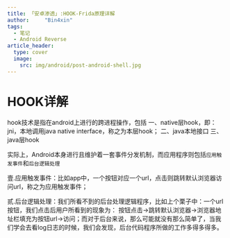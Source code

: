 ```yaml
---
title: 「安卓渗透」:HOOK-Frida原理详解
author:     "Bin4xin"
tags:
  - 笔记
  - Android Reverse
article_header:
  type: cover
  image:
    src: img/android/post-android-shell.jpg
---
```


# HOOK详解

hook技术是指在android上进行的跨进程操作，包括
一、native层hook，即：jni，本地调用java native interface，称之为本层hook；
二、java本地接口
三、java层hook


实际上，Android本身进行且维护着一套事件分发机制，而应用程序则包括`应用触发事件`和`后台逻辑处理`

壹.应用触发事件：比如app中，一个按钮对应一个url，点击则跳转默认浏览器访问url，称之为应用触发事件；

贰.后台逻辑处理：我们所看不到的后台处理逻辑程序，比如上个栗子中：一个url按钮，我们点击后用户所看到的现象为：
按钮点击->跳转默认浏览器->浏览器地址栏填充为按钮url->访问；而对于后台来说，那么可能就没有那么简单了，当我们学会去看log日志的时候，我们会发现，后台代码程序所做的工作多得多得多。